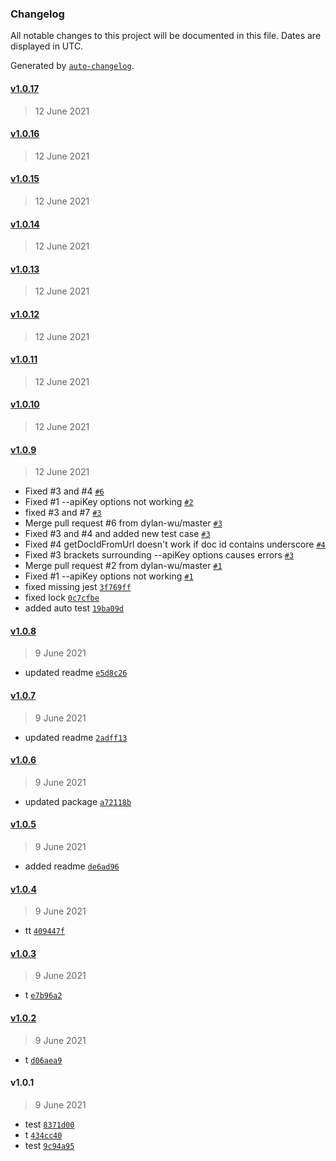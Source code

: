 ### Changelog

All notable changes to this project will be documented in this file. Dates are displayed in UTC.

Generated by [`auto-changelog`](https://github.com/CookPete/auto-changelog).

#### [v1.0.17](https://github.com/marvinwu/coda-util/compare/v1.0.16...v1.0.17)

> 12 June 2021

#### [v1.0.16](https://github.com/marvinwu/coda-util/compare/v1.0.15...v1.0.16)

> 12 June 2021

#### [v1.0.15](https://github.com/marvinwu/coda-util/compare/v1.0.14...v1.0.15)

> 12 June 2021

#### [v1.0.14](https://github.com/marvinwu/coda-util/compare/v1.0.13...v1.0.14)

> 12 June 2021

#### [v1.0.13](https://github.com/marvinwu/coda-util/compare/v1.0.12...v1.0.13)

> 12 June 2021

#### [v1.0.12](https://github.com/marvinwu/coda-util/compare/v1.0.11...v1.0.12)

> 12 June 2021

#### [v1.0.11](https://github.com/marvinwu/coda-util/compare/v1.0.10...v1.0.11)

> 12 June 2021

#### [v1.0.10](https://github.com/marvinwu/coda-util/compare/v1.0.9...v1.0.10)

> 12 June 2021

#### [v1.0.9](https://github.com/marvinwu/coda-util/compare/v1.0.8...v1.0.9)

> 12 June 2021

- Fixed #3 and #4 [`#6`](https://github.com/marvinwu/coda-util/pull/6)
- Fixed #1 --apiKey options not working [`#2`](https://github.com/marvinwu/coda-util/pull/2)
- fixed #3 and #7 [`#3`](https://github.com/marvinwu/coda-util/issues/3)
- Merge pull request #6 from dylan-wu/master [`#3`](https://github.com/marvinwu/coda-util/issues/3)
- Fixed #3 and #4 and added new test case [`#3`](https://github.com/marvinwu/coda-util/issues/3)
- Fixed #4 getDocIdFromUrl doesn't work if doc id contains underscore [`#4`](https://github.com/marvinwu/coda-util/issues/4)
- Fixed #3 brackets surrounding --apiKey options causes errors [`#3`](https://github.com/marvinwu/coda-util/issues/3)
- Merge pull request #2 from dylan-wu/master [`#1`](https://github.com/marvinwu/coda-util/issues/1)
- Fixed #1 --apiKey options not working [`#1`](https://github.com/marvinwu/coda-util/issues/1)
- fixed missing jest [`3f769ff`](https://github.com/marvinwu/coda-util/commit/3f769ff876c9b7ed55c59d25d77589604283be0c)
- fixed lock [`0c7cfbe`](https://github.com/marvinwu/coda-util/commit/0c7cfbe810ce78cf81ff610de1c0f4eaf5405fa0)
- added auto test [`19ba09d`](https://github.com/marvinwu/coda-util/commit/19ba09d50c5e04105254dc06ea7853e37736b381)

#### [v1.0.8](https://github.com/marvinwu/coda-util/compare/v1.0.7...v1.0.8)

> 9 June 2021

- updated readme [`e5d8c26`](https://github.com/marvinwu/coda-util/commit/e5d8c2643d226686428d01602484e79aa208f9dd)

#### [v1.0.7](https://github.com/marvinwu/coda-util/compare/v1.0.6...v1.0.7)

> 9 June 2021

- updated readme [`2adff13`](https://github.com/marvinwu/coda-util/commit/2adff135b19ada3ef53eafd42a8e5e1d7538418c)

#### [v1.0.6](https://github.com/marvinwu/coda-util/compare/v1.0.5...v1.0.6)

> 9 June 2021

- updated package [`a72118b`](https://github.com/marvinwu/coda-util/commit/a72118b0aab102005730c5e8bd22078f677d91b9)

#### [v1.0.5](https://github.com/marvinwu/coda-util/compare/v1.0.4...v1.0.5)

> 9 June 2021

- added readme [`de6ad96`](https://github.com/marvinwu/coda-util/commit/de6ad96be456ec568a02bb848ab420cd9df00c6e)

#### [v1.0.4](https://github.com/marvinwu/coda-util/compare/v1.0.3...v1.0.4)

> 9 June 2021

- tt [`409447f`](https://github.com/marvinwu/coda-util/commit/409447f2f405ab549c701e4bb42838a4de692f5a)

#### [v1.0.3](https://github.com/marvinwu/coda-util/compare/v1.0.2...v1.0.3)

> 9 June 2021

- t [`e7b96a2`](https://github.com/marvinwu/coda-util/commit/e7b96a2935083a6afed1f6800a632ea9a4867de0)

#### [v1.0.2](https://github.com/marvinwu/coda-util/compare/v1.0.1...v1.0.2)

> 9 June 2021

- t [`d06aea9`](https://github.com/marvinwu/coda-util/commit/d06aea93d326306c47dae287b9802ac3f4df3115)

#### v1.0.1

> 9 June 2021

- test [`8371d00`](https://github.com/marvinwu/coda-util/commit/8371d00fa61a5a1c2c90bdd96bf53aba826ed96b)
- t [`434cc40`](https://github.com/marvinwu/coda-util/commit/434cc4036ee69c077daad5b9b2aeac960da52d28)
- test [`9c94a95`](https://github.com/marvinwu/coda-util/commit/9c94a95abd4fd9a963267dfe76d54e2006aa0666)
